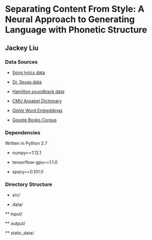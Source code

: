 # Separating Content From Style: A Neural Approach to Generating Language with Phonetic Structure

## Jackey Liu

### Data Sources

* [Song lyrics data](http://azlyrics.com)

* [Dr. Seuss data](https://github.com/robertsdionne/rwet/blob/master/hw2/drseuss.txt)

* [Hamilton soundtrack data](https://github.com/amandavisconti/ham4corpus)

* [CMU Arpabet Dictionary](http://www.speech.cs.cmu.edu/cgi-bin/cmudict)

* [GloVe Word Embeddings](https://nlp.stanford.edu/projects/glove/)

* [Google Books Corpus](http://storage.googleapis.com/books/ngrams/books/datasetsv2.html)

### Dependencies

Written in Python 2.7

* numpy==1.12.1

* tensorflow-gpu==1.1.0

* spacy==0.101.0

### Directory Structure

* src/

* data/

** input/

** output/

** static_data/
